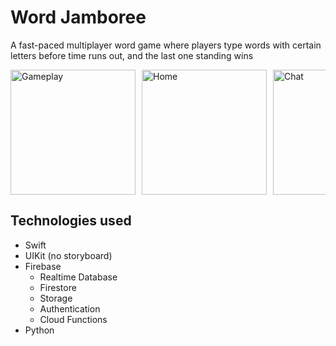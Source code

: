 # Word Jamboree
A fast-paced multiplayer word game where players type words with certain letters before time runs out, and the last one standing wins

<div style="display: flex; overflow-x: auto;">
    <img src="https://i.imgur.com/7ozzEly.gif" alt="Gameplay" width="200" style="margin-right: 10px;">
    <img src="https://is1-ssl.mzstatic.com/image/thumb/PurpleSource221/v4/ea/f6/6f/eaf66fdc-e2e6-bb89-f495-0afab847fd37/simulator_screenshot_C9A351BD-57FA-40A6-A3DD-A0C7F26B03E3.png/400x800bb.png" alt="Home" width="200" style="margin-right: 10px;">
    <img src="https://is1-ssl.mzstatic.com/image/thumb/PurpleSource211/v4/41/8e/0b/418e0b2b-9b8f-f1e2-2ccf-260b7b67ab37/Simulator_Screenshot_-_iPhone_15_Pro_Max_-_2024-11-18_at_16.00.29.png/400x800bb.png" alt="Chat" width="200" style="margin-right: 10px;">
    <img src="https://is1-ssl.mzstatic.com/image/thumb/PurpleSource211/v4/2a/f7/d9/2af7d977-f6ce-a541-cb42-7f76cec5f7ac/simulator_screenshot_ACA524FB-CEB2-4D07-8A6B-87070819E4D4.png/400x800bb.png" alt="Guide" width="200" style="margin-right: 10px;">
</div>

## Technologies used
- Swift
- UIKit (no storyboard)
- Firebase
  - Realtime Database 
  - Firestore
  - Storage
  - Authentication
  - Cloud Functions
- Python
